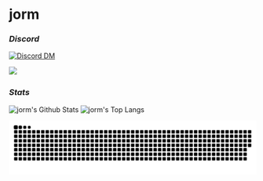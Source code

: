 <h1>jorm</h1>

### _Discord_
[![Discord DM](https://discord-md-badge.vercel.app/api/shield/743010360340250725?theme=discord-inverted)](https://discordapp.com/users/743010360340250725)

<img src="https://profile-counter.glitch.me/sirjorm/count.svg" />

### _Stats_
<p>
    <img alt="jorm's Github Stats" src="https://github-readme-stats.vercel.app/api?username=sirjorm&include_all_commits=true&show_icons=true&title_color=ff79c6&icon_color=8be9fd&text_color=c9d1d9&bg_color=0d1117" height="160em"/>
    <img alt="jorm's Top Langs" src="https://github-readme-stats.vercel.app/api/top-langs/?username=sirjorm&layout=compact&title_color=ff79c6&text_color=c9d1d9&bg_color=0d1117" height="160em"/>
</p>

![Snake animation](https://github.com/sirjorm/sirjorm/blob/output/github-contribution-grid-snake.svg)
